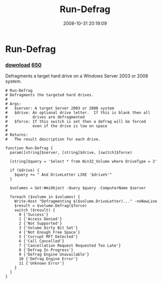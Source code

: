 ﻿---
pid:            648
parent:         0
children:       650
poster:         tojo2000
title:          Run-Defrag
date:           2008-10-31 20:19:09
description:    Defragments a target hard drive on a Windows Server 2003 or 2008 system.
format:         posh
---

# Run-Defrag

### [download](648.ps1)  [650](650.md)

Defragments a target hard drive on a Windows Server 2003 or 2008 system.

```posh
# Run-Defrag
# Defragments the targeted hard drives.
#
# Args:
#   $server: A target Server 2003 or 2008 system
#   $drive: An optional drive letter.  If this is blank then all 
#           drives are defragmented
#   $force: If this switch is set then a defrag will be forced
#           even if the drive is low on space
#
# Returns:
#   The result description for each drive.

function Run-Defrag {
  param([string]$server, [string]$drive, [switch]$force)

  [string]$query = 'Select * from Win32_Volume where DriveType = 3'

  if ($drive) {
    $query += " And DriveLetter LIKE '$drive%'"
  }

  $volumes = Get-WmiObject -Query $query -ComputerName $server

  foreach ($volume in $volumes) {
    Write-Host "Defragmenting $($volume.DriveLetter)..." -noNewLine
    $result = $volume.Defrag($force)
    switch ($result) {
      0 {'Success'}
      1 {'Access Denied'}
      2 {'Not Supported'}
      3 {'Volume Dirty Bit Set'}
      4 {'Not Enough Free Space'}
      5 {'Corrupt MFT Detected'}
      6 {'Call Cancelled'}
      7 {'Cancellation Request Requested Too Late'}
      8 {'Defrag In Progress'}
      9 {'Defrag Engine Unavailable'}
      10 {'Defrag Engine Error'}
      11 {'Unknown Error'}
    }
  }
}
```
